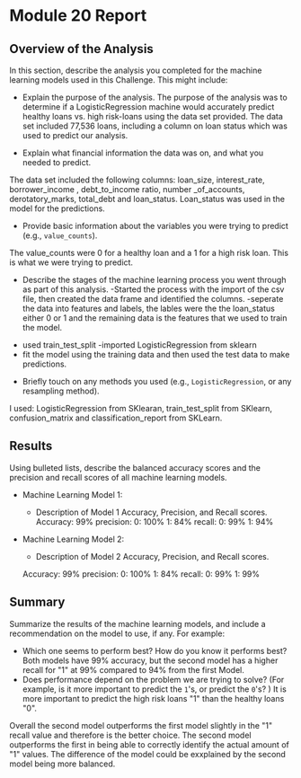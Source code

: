 # Module 20 Report 

## Overview of the Analysis

In this section, describe the analysis you completed for the machine learning models used in this Challenge. This might include:

* Explain the purpose of the analysis.
The purpose of the analysis was to determine if a LogisticRegression machine would accurately predict healthy loans vs. high risk-loans using the data set provided. The data set included 77,536 loans, including a column on loan status which was used to predict our analysis.


* Explain what financial information the data was on, and what you needed to predict.

The data set included the following columns: loan_size, interest_rate, borrower_income , debt_to_income ratio, number _of_accounts, derotatory_marks, total_debt and loan_status. Loan_status was used in the model for the predictions.

* Provide basic information about the variables you were trying to predict (e.g., `value_counts`).

The value_counts were 0 for a healthy loan and a 1 for a high risk loan. This is what we were trying to predict.

* Describe the stages of the machine learning process you went through as part of this analysis.
-Started the process with the import of the csv file, then created the data frame and identified the columns.
-seperate the data into features and labels, the lables were the the loan_status either 0 or 1 and the remaining data is the features that we used to train the model.
- used train_test_split
-imported LogisticRegression from sklearn
- fit the model using the training data and then used the test data to make predictions.


* Briefly touch on any methods you used (e.g., `LogisticRegression`, or any resampling method).

I used: LogisticRegression from SKlearan, train_test_split from SKlearn, confusion_matrix and classification_report from SKLearn.

## Results

Using bulleted lists, describe the balanced accuracy scores and the precision and recall scores of all machine learning models.

* Machine Learning Model 1:
  * Description of Model 1 Accuracy, Precision, and Recall scores.
  Accuracy: 99%
  precision: 
  0: 100%
  1: 84%
  recall: 
  0: 99%
  1: 94%


* Machine Learning Model 2:
  * Description of Model 2 Accuracy, Precision, and Recall scores.

  Accuracy: 99%
  precision: 
  0: 100%
  1: 84%
  recall: 
  0: 99%
  1: 99%

## Summary

Summarize the results of the machine learning models, and include a recommendation on the model to use, if any. For example:
* Which one seems to perform best? How do you know it performs best?
Both models have  99% accuracy, but  the second model has a higher recall for "1" at 99% compared to 94% from the first Model. 
* Does performance depend on the problem we are trying to solve? (For example, is it more important to predict the `1`'s, or predict the `0`'s? )
It is more important to predict the high risk loans "1" than the healthy loans "0". 

Overall the second model outperforms the first model slightly in the "1" recall value and therefore is the better choice. The second model outperforms the first in being able to correctly identify the actual amount of "1" values. The difference of the model could be exxplained by the second model being more balanced.


